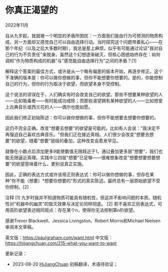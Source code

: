 


# 你真正渴望的

2022年11月

自从九岁起，我就被一个明显的矛盾所困扰：一方面我们是由行为可预测的物质构成，另一方面却又感觉自己可以自由选择行动。当时探究这个问题带着私心——在那个年纪（以及之后大多数时期），我总是惹上麻烦，似乎有可能通过论证"我对自己的行为不负责任"来脱身。虽然这个幻想逐渐破灭，但核心困惑始终存在：如何调和"作为物质构成的机器"与"感觉能自由选择行为"之间的矛盾？[1]

解释这个答案的最佳方式，或许是从一个略有偏差的版本开始，再逐步修正。这个不准确的版本是：你可以做你想做的事，但你不能想要你想要的。是的，你能控制自己的行为，但你的行为取决于欲望，而欲望本身不受控制。

这个说法的谬误在于，人们确实有时会改变自己的欲望。那些不想要某种欲望的人——比如吸毒者——有时能成功戒除；而那些渴望拥有某种欲望的人——比如想爱上古典音乐或西兰花的人——偶尔也能如愿。

因此我们修正初始陈述：你可以做你想做的事，但你不能想要去想要你想要的。

这仍不完全正确。改变"想要去想要"的欲望是可能的。比如有人会说："我决定不再强迫自己喜欢古典音乐。"但我们正在接近真相。人们很少会改变"想要去想要"的欲望，随着"想要"层级的叠加，这种改变会愈发罕见。

就像在小数点后添加更多9能使数值无限趋近于1，通过叠加更多层"想要"，我们也能无限逼近真理。实践中三四层"想要"已足够——很难想象改变"想要想要想要想要"的欲望意味着什么，更别说真正实施。

因此，正确的表达方式或许该用正则表达式：你可以做你想做的事，但存在某种"你不能（想要）*想要你想要的"形式的真实陈述。最终总有一层原始欲望不受你控制。[2]

注释
[1] 九岁时我并不知道物质可能具有随机性，但这并不影响问题的本质。随机性对"机器中的幽灵"的毁灭效果与决定论同样彻底。
[2] 若不喜欢正则表达式，可用高阶欲望表述相同观点：存在某个n，使得你无法控制第n阶欲望。

感谢Trevor Blackwell、Jessica Livingston、Robert Morris和Michael Nielsen审阅本文草稿。

英文版：https://paulgraham.com/want.html
中文版：https://hijiangchuan.com/215-what-you-want-to-want



更新记录：
- 2023-08-20 [HiJiangChuan](https://hijiangchuan.com) 初稿翻译，术语待验证；
